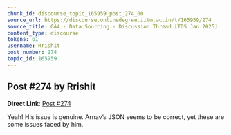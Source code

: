 ```yaml
---
chunk_id: discourse_topic_165959_post_274_00
source_url: https://discourse.onlinedegree.iitm.ac.in/t/165959/274
source_title: GA4 - Data Sourcing - Discussion Thread [TDS Jan 2025]
content_type: discourse
tokens: 61
username: Rrishit
post_number: 274
topic_id: 165959
---
```


## Post #274 by Rrishit

**Direct Link**: [Post #274](https://discourse.onlinedegree.iitm.ac.in/t/165959/274)

Yeah! His issue is genuine. Arnav’s JSON seems to be correct, yet these are some issues faced by him.
